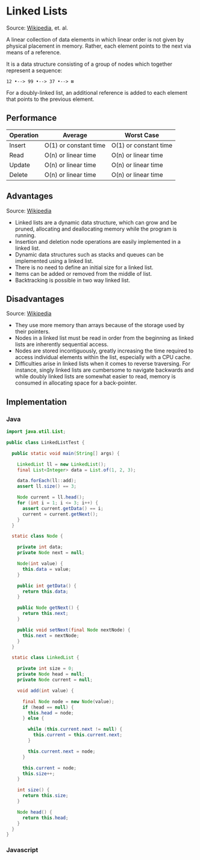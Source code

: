 # Linked Lists
Source: [Wikipedia](https://en.wikipedia.org/wiki/Linked_list), et. al.

A linear collection of data elements in which linear order is not given by physical placement in memory.  Rather, each element points to the next via means of a reference.

It is a data structure consisting of a group of nodes which together represent a sequence:

`12 •--> 99 •--> 37 •--> ⊠`

For a doubly-linked list, an additional reference is added to each element that points to the previous element.

## Performance
| Operation| Average                | Worst Case                |
|----------|------------------------|---------------------------|
| Insert   | O(1) or constant time  | O(1) or constant time     |
| Read     | O(n) or linear time    | O(n) or linear time       |
| Update   | O(n) or linear time    | O(n) or linear time       |
| Delete   | O(n) or linear time    | O(n) or linear time       |

## Advantages
Source: [Wikipedia](https://en.wikipedia.org/wiki/Linked_list)

* Linked lists are a dynamic data structure, which can grow and be pruned, allocating and deallocating memory while the program is running.
* Insertion and deletion node operations are easily implemented in a linked list.
* Dynamic data structures such as stacks and queues can be implemented using a linked list.
* There is no need to define an initial size for a linked list.
* Items can be added or removed from the middle of list.
* Backtracking is possible in two way linked list.

## Disadvantages
Source: [Wikipedia](https://en.wikipedia.org/wiki/Linked_list)

* They use more memory than arrays because of the storage used by their pointers.
* Nodes in a linked list must be read in order from the beginning as linked lists are inherently sequential access.
* Nodes are stored incontiguously, greatly increasing the time required to access individual elements within the list, especially with a CPU cache.
* Difficulties arise in linked lists when it comes to reverse traversing. For instance, singly linked lists are cumbersome to navigate backwards and while doubly linked lists are somewhat easier to read, memory is consumed in allocating space for a back-pointer.

## Implementation
### Java
```java
import java.util.List;

public class LinkedListTest {

  public static void main(String[] args) {

    LinkedList ll = new LinkedList();
    final List<Integer> data = List.of(1, 2, 3);

    data.forEach(ll::add);
    assert ll.size() == 3;

    Node current = ll.head();
    for (int i = 1; i <= 3; i++) {
      assert current.getData() == i;
      current = current.getNext();
    }
  }

  static class Node {

    private int data;
    private Node next = null;

    Node(int value) {
      this.data = value;
    }

    public int getData() {
      return this.data;
    }

    public Node getNext() {
      return this.next;
    }

    public void setNext(final Node nextNode) {
      this.next = nextNode;
    }
  }

  static class LinkedList {

    private int size = 0;
    private Node head = null;
    private Node current = null;

    void add(int value) {

      final Node node = new Node(value);
      if (head == null) {
        this.head = node;
      } else {

        while (this.current.next != null) {
          this.current = this.current.next;
        }

        this.current.next = node;
      }

      this.current = node;
      this.size++;
    }

    int size() {
      return this.size;
    }

    Node head() {
      return this.head;
    }
  }
}
```
### Javascript
